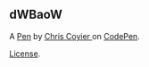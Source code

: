 dWBaoW
------


A [Pen](https://codepen.io/chriscoyier/pen/dWBaoW) by [Chris Coyier ](http://codepen.io/chriscoyier) on [CodePen](http://codepen.io/).

[License](https://codepen.io/chriscoyier/pen/dWBaoW/license).